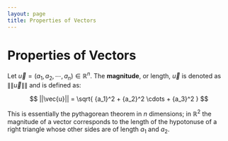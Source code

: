 ```yaml
---
layout: page
title: Properties of Vectors
---
```


# Properties of Vectors

Let $\vec{u} = (a_1, a_2, \cdots, a_n) \in \mathbb{R}^n$.  The **magnitude**, or length, $\vec{u}$ is denoted as $\|\| \vec{u} \|\|$ and is defined as:

$$ ||\vec{u}|| = \sqrt{ {a_1}^2 + {a_2}^2 \cdots + {a_3}^2 } $$

This is essentially the pythagorean theorem in $n$ dimensions; in $\mathbb{R}^2$ the magnitude of a vector corresponds to the length of the hypotonuse of a right triangle whose other sides are of length $a_1$ and $a_2.$
